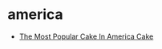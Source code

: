 # america

 * [The Most Popular Cake In America Cake](../index/t/the-most-popular-cake-in-america-cake.json)
